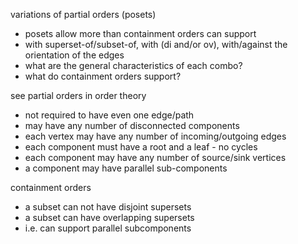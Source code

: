 
variations of partial orders (posets)

- posets allow more than containment orders can support
- with superset-of/subset-of, with (di and/or ov),
  with/against the orientation of the edges
- what are the general characteristics of each combo?
- what do containment orders support?

see partial orders in order theory

- not required to have even one edge/path
- may have any number of disconnected components
- each vertex may have any number of incoming/outgoing edges
- each component must have a root and a leaf - no cycles
- each component may have any number of source/sink vertices
- a component may have parallel sub-components

containment orders

- a subset can not have disjoint supersets
- a subset can have overlapping supersets
- i.e. can support parallel subcomponents
